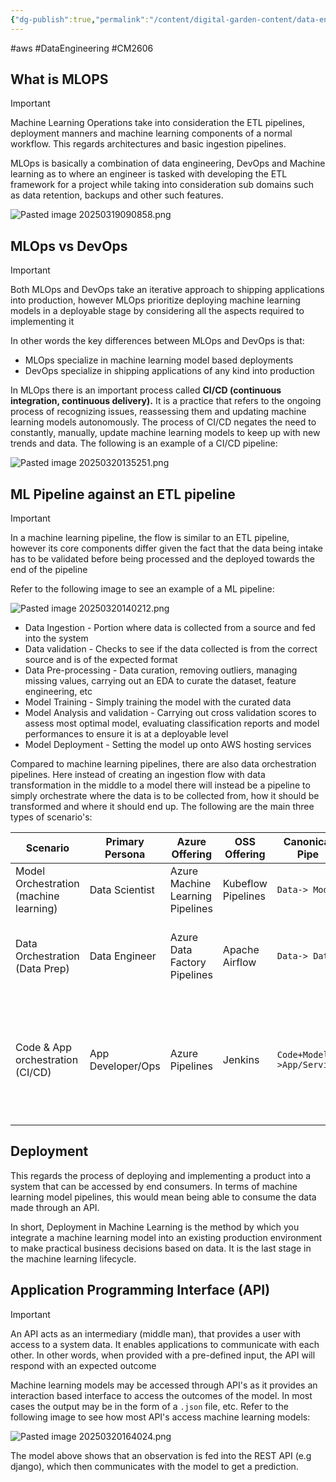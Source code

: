 ```yaml
---
{"dg-publish":true,"permalink":"/content/digital-garden-content/data-engineering-content/machine-learning-operations/","updated":"2025-04-08T18:26:50.512+05:30"}
---
```


#aws #DataEngineering #CM2606 

## What is MLOPS

>[!important]
>Machine Learning Operations take into consideration the ETL pipelines, deployment manners and machine learning components of a normal workflow. This regards architectures and basic ingestion pipelines. 

MLOps is basically a combination of data engineering, DevOps and Machine learning as to where an engineer is tasked with developing the ETL framework for a project while taking into consideration sub domains such as data retention, backups and other such features. 

![Pasted image 20250319090858.png](/img/user/pngs/Pasted%20image%2020250319090858.png)

## MLOps vs DevOps

>[!important]
>Both MLOps and DevOps take an iterative approach to shipping applications into production, however MLOps prioritize deploying machine learning models in a deployable stage by considering all the aspects required to implementing it
>

In other words the key differences between MLOps and DevOps is that:

- MLOps specialize in machine learning model based deployments
- DevOps specialize in shipping applications of any kind into production 

In MLOps there is an important process called **CI/CD (continuous integration, continuous delivery).** It is a practice that refers to the ongoing process of recognizing issues, reassessing them and updating machine learning models autonomously. The process of CI/CD negates the need to constantly, manually, update machine learning models to keep up with new trends and data. The following is an example of a CI/CD pipeline: 

![Pasted image 20250320135251.png](/img/user/pngs/Pasted%20image%2020250320135251.png)

## ML Pipeline against an ETL pipeline 

>[!important]
>In a machine learning pipeline, the flow is similar to an ETL pipeline, however its core components differ given the fact that the data being intake has to be validated before being processed and the deployed towards the end of the pipeline

Refer to the following image to see an example of a ML pipeline:

![Pasted image 20250320140212.png](/img/user/pngs/Pasted%20image%2020250320140212.png)

- Data Ingestion - Portion where data is collected from a source and fed into the system
- Data validation - Checks to see if the data collected is from the correct source and is of the expected format
- Data Pre-processing - Data curation, removing outliers, managing missing values, carrying out an EDA to curate the dataset, feature engineering, etc
- Model Training - Simply training the model with the curated data
- Model Analysis and validation - Carrying out cross validation scores to assess most optimal model, evaluating classification reports and model performances to ensure it is at a deployable level
- Model Deployment - Setting the model up onto AWS hosting services 

Compared to machine learning pipelines, there are also data orchestration pipelines. Here instead of creating an ingestion flow with data transformation in the middle to a model there will instead be a pipeline to simply orchestrate where the data is to be collected from, how it should be transformed and where it should end up. The following are the main three types of scenario's: 

| Scenario                               | Primary Persona   | Azure Offering                   | OSS Offering       | Canonical Pipe            | Strengths                                                                       |
| -------------------------------------- | ----------------- | -------------------------------- | ------------------ | ------------------------- | ------------------------------------------------------------------------------- |
| Model Orchestration (machine learning) | Data Scientist    | Azure Machine Learning Pipelines | Kubeflow Pipelines | `Data-> Model`            | Distribution Caching, code-first reuse                                          |
| Data Orchestration (Data Prep)         | Data Engineer     | Azure Data Factory Pipelines     | Apache Airflow     | `Data-> Data`             | Strongly typed movement, data centric activities                                |
| Code & App orchestration (CI/CD)       | App Developer/Ops | Azure Pipelines                  | Jenkins            | `Code+Model->App/Service` | Most open and flexible activity support, approval queues and phases with gating |
## Deployment

This regards the process of deploying and implementing a product into a system that can be accessed by end consumers. In terms of machine learning model pipelines, this would mean being able to consume the data made through an API.

In short, Deployment in Machine Learning is the method by which you integrate a machine learning model into an existing production environment to make practical business decisions based on data. It is the last stage in the machine learning lifecycle.

## Application Programming Interface (API)

>[!important]
>An API acts as an intermediary (middle man), that provides a user with access to a system data. It enables applications to communicate with each other. In other words, when provided with a pre-defined input, the API will respond with an expected outcome

Machine learning models may be accessed through API's as it provides an interaction based interface to access the outcomes of the model. In most cases the output may be in the form of a `.json` file, etc. Refer to the following image to see how most API's access machine learning models:

![Pasted image 20250320164024.png](/img/user/pngs/Pasted%20image%2020250320164024.png)

The model above shows that an observation is fed into the REST API (e.g django), which then communicates with the model to get a prediction.